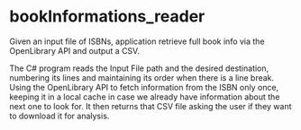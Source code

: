 # bookInformations_reader
Given an input file of ISBNs, application retrieve full book info via the OpenLibrary API and output a CSV.

The C# program reads the Input File path and the desired destination, numbering its lines and maintaining its order when there is a line break.
Using the OpenLibrary API to fetch information from the ISBN only once, keeping it in a local cache in case we already have information about the next one to look for.
It then returns that CSV file asking the user if they want to download it for analysis.

